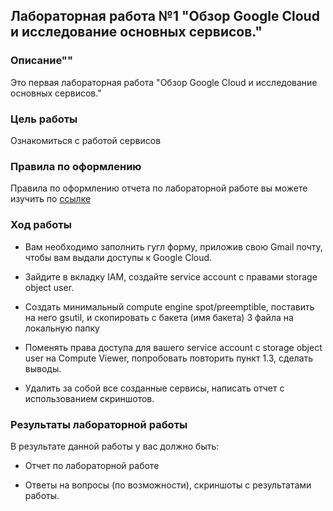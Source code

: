 ## Лабораторная работа №1 "Обзор Google Cloud и исследование основных сервисов."
### Описание""
Это первая лабораторная работа "Обзор Google Cloud и исследование основных сервисов."

### Цель работы
Ознакомиться с работой сервисов

### Правила по оформлению

Правила по оформлению отчета по лабораторной работе вы можете изучить по [ссылке](../reportdesign.md)

### Ход работы

- Вам необходимо заполнить гугл форму, приложив свою Gmail почту, чтобы вам выдали доступы к Google Cloud.

- Зайдите в вкладку IAM, создайте service account с правами storage object user. 

- Создать минимальный compute engine spot/preemptible, поставить на него gsutil, и скопировать с бакета (имя бакета) 3 файла на локальную папку

- Поменять права доступа для вашего service account с storage object user  на Compute Viewer, попробовать повторить пункт 1.3, сделать выводы.

- Удалить за собой все созданные сервисы, написать отчет с использованием скриншотов.


### Результаты лабораторной работы
В результате данной работы у вас должно быть:

- Отчет по лабораторной работе

- Ответы на вопросы (по возможности), скриншоты c результатами работы.
